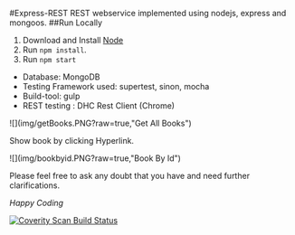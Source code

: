 #Express-REST
REST webservice implemented using nodejs, express and mongoos.
##Run Locally
1. Download and Install [Node](https://nodejs.org/en/download/)
2. Run `npm install`.
3. Run `npm start`


* Database: MongoDB
* Testing Framework used: supertest, sinon, mocha
* Build-tool: gulp
* REST testing : DHC Rest Client (Chrome)

![](img/getBooks.PNG?raw=true,"Get All Books")

Show book by clicking Hyperlink.

![](img/bookbyid.PNG?raw=true,"Book By Id")

Please feel free to ask any doubt that you have and need further clarifications.

*Happy Coding*

<a href="https://scan.coverity.com/projects/ninadingole-express-rest">
  <img alt="Coverity Scan Build Status"
       src="https://scan.coverity.com/projects/11636/badge.svg"/>
</a>
